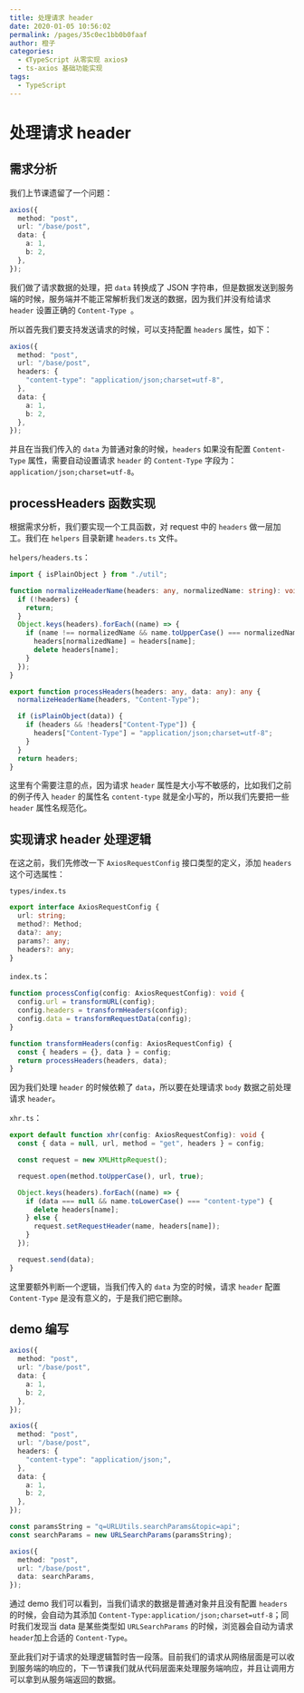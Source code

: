 ```yaml
---
title: 处理请求 header
date: 2020-01-05 10:56:02
permalink: /pages/35c0ec1bb0b0faaf
author: 橙子
categories:
  - 《TypeScript 从零实现 axios》
  - ts-axios 基础功能实现
tags:
  - TypeScript
---
```


# 处理请求 header

## 需求分析

我们上节课遗留了一个问题：

```typescript
axios({
  method: "post",
  url: "/base/post",
  data: {
    a: 1,
    b: 2,
  },
});
```

我们做了请求数据的处理，把 `data` 转换成了 JSON 字符串，但是数据发送到服务端的时候，服务端并不能正常解析我们发送的数据，因为我们并没有给请求 `header` 设置正确的 `Content-Type `。

所以首先我们要支持发送请求的时候，可以支持配置 `headers` 属性，如下：

```typescript
axios({
  method: "post",
  url: "/base/post",
  headers: {
    "content-type": "application/json;charset=utf-8",
  },
  data: {
    a: 1,
    b: 2,
  },
});
```

并且在当我们传入的 `data` 为普通对象的时候，`headers` 如果没有配置 `Content-Type` 属性，需要自动设置请求 `header` 的 `Content-Type` 字段为：`application/json;charset=utf-8`。

## processHeaders 函数实现

根据需求分析，我们要实现一个工具函数，对 request 中的 `headers` 做一层加工。我们在 `helpers` 目录新建 `headers.ts` 文件。

`helpers/headers.ts`：

```typescript
import { isPlainObject } from "./util";

function normalizeHeaderName(headers: any, normalizedName: string): void {
  if (!headers) {
    return;
  }
  Object.keys(headers).forEach((name) => {
    if (name !== normalizedName && name.toUpperCase() === normalizedName.toUpperCase()) {
      headers[normalizedName] = headers[name];
      delete headers[name];
    }
  });
}

export function processHeaders(headers: any, data: any): any {
  normalizeHeaderName(headers, "Content-Type");

  if (isPlainObject(data)) {
    if (headers && !headers["Content-Type"]) {
      headers["Content-Type"] = "application/json;charset=utf-8";
    }
  }
  return headers;
}
```

这里有个需要注意的点，因为请求 `header` 属性是大小写不敏感的，比如我们之前的例子传入 `header` 的属性名 `content-type` 就是全小写的，所以我们先要把一些 `header` 属性名规范化。

## 实现请求 header 处理逻辑

在这之前，我们先修改一下 `AxiosRequestConfig` 接口类型的定义，添加 `headers` 这个可选属性：

`types/index.ts`

```typescript
export interface AxiosRequestConfig {
  url: string;
  method?: Method;
  data?: any;
  params?: any;
  headers?: any;
}
```

`index.ts`：

```typescript
function processConfig(config: AxiosRequestConfig): void {
  config.url = transformURL(config);
  config.headers = transformHeaders(config);
  config.data = transformRequestData(config);
}

function transformHeaders(config: AxiosRequestConfig) {
  const { headers = {}, data } = config;
  return processHeaders(headers, data);
}
```

因为我们处理 `header` 的时候依赖了 `data`，所以要在处理请求 `body` 数据之前处理请求 `header`。

`xhr.ts`：

```typescript
export default function xhr(config: AxiosRequestConfig): void {
  const { data = null, url, method = "get", headers } = config;

  const request = new XMLHttpRequest();

  request.open(method.toUpperCase(), url, true);

  Object.keys(headers).forEach((name) => {
    if (data === null && name.toLowerCase() === "content-type") {
      delete headers[name];
    } else {
      request.setRequestHeader(name, headers[name]);
    }
  });

  request.send(data);
}
```

这里要额外判断一个逻辑，当我们传入的 `data` 为空的时候，请求 `header` 配置 `Content-Type` 是没有意义的，于是我们把它删除。

## demo 编写

```typescript
axios({
  method: "post",
  url: "/base/post",
  data: {
    a: 1,
    b: 2,
  },
});

axios({
  method: "post",
  url: "/base/post",
  headers: {
    "content-type": "application/json;",
  },
  data: {
    a: 1,
    b: 2,
  },
});

const paramsString = "q=URLUtils.searchParams&topic=api";
const searchParams = new URLSearchParams(paramsString);

axios({
  method: "post",
  url: "/base/post",
  data: searchParams,
});
```

通过 demo 我们可以看到，当我们请求的数据是普通对象并且没有配置 `headers` 的时候，会自动为其添加 `Content-Type:application/json;charset=utf-8`；同时我们发现当 data 是某些类型如 `URLSearchParams` 的时候，浏览器会自动为请求 `header`加上合适的 `Content-Type`。

至此我们对于请求的处理逻辑暂时告一段落。目前我们的请求从网络层面是可以收到服务端的响应的，下一节课我们就从代码层面来处理服务端响应，并且让调用方可以拿到从服务端返回的数据。
